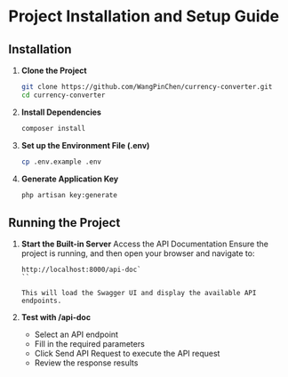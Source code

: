 # Project Installation and Setup Guide

## Installation

1. **Clone the Project**
   ```sh
   git clone https://github.com/WangPinChen/currency-converter.git
   cd currency-converter
   ```

2. **Install Dependencies**
   ```sh
   composer install
   ```

3. **Set up the Environment File (.env)**
   ```sh
   cp .env.example .env
   ```

4. **Generate Application Key**
   ```sh
   php artisan key:generate
   ```
## Running the Project

1. **Start the Built-in Server**
   Access the API Documentation Ensure the project is running, and then open your browser and navigate to: 
   
   ```
   http://localhost:8000/api-doc`
   ``

   This will load the Swagger UI and display the available API endpoints.

2. **Test with /api-doc**
   - Select an API endpoint
   - Fill in the required parameters
   - Click Send API Request to execute the API request
   - Review the response results
